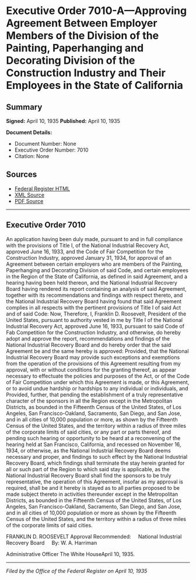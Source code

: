 # Executive Order 7010-A—Approving Agreement Between Employer Members of the Division of the Painting, Paperhanging and Decorating Division of the Construction Industry and Their Employees in the State of California

## Summary

**Signed:** April 10, 1935
**Published:** April 10, 1935

**Document Details:**
- Document Number: None
- Executive Order Number: 7010
- Citation: None

## Sources
- [Federal Register HTML](https://www.presidency.ucsb.edu/documents/executive-order-7010-approving-agreement-between-employer-members-the-division-the)
- [XML Source](None)
- [PDF Source](None)

---

## Executive Order 7010

An application having been duly made, pursuant to and in full compliance with the provisions of Title I, of the National Industrial Recovery Act, approved June 16, 1933, and the Code of Fair Competition for the Construction Industry, approved January 31, 1934, for approval of an Agreement between certain employers who are members of the Painting, Paperhanging and Decorating Division of said Code, and certain employees in the Region of the State of California, as defined in said Agreement, and a hearing having been held thereon, and the National Industrial Recovery Board having rendered its report containing an analysis of said Agreement, together with its recommendations and findings with respect thereto, and the National Industrial Recovery Board having found that said Agreement complies in all respects with the pertinent provisions of Title I of said Act and of said Code:
Now, Therefore, I, Franklin D. Roosevelt, President of the United States, pursuant to authority vested in me by Title I of the National Industrial Recovery Act, approved June 16, 1933, pursuant to said Code of Fab Competition for the Construction Industry, and otherwise, do hereby adopt and approve the report, recommendations and findings of the National Industrial Recovery Board and do hereby order that the said Agreement be and the same hereby is approved:
Provided, that the National Industrial Recovery Board may provide such exceptions and exemptions from the operation of the provisions of this Agreement resulting from my approval, with or without conditions for the granting thereof, as appear necessary to effectuate the policies and purposes of the Act, or of the Code of Fair Competition under which this Agreement is made, or this Agreement, or to avoid undue hardship or hardships to any individual or individuals, and
Provided, further, that pending the establishment of a truly representative character of the sponsors in all the Region except in the Metropolitan Districts, as bounded in the Fifteenth Census of the United States, of Los Angeles, San Francisco-Oakland, Sacramento, San Diego, and San Jose, and in all cities of 10,000 population or more, as shown by the Fifteenth Census of the United States, and the territory within a radius of three miles of the corporate limits of said cities, or any part or parts thereof, and pending such hearing or opportunity to be heard at a reconvening of the hearing held at San Francisco, California, and recessed on November 16, 1934, or otherwise, as the National Industrial Recovery Board deems necessary and proper, and findings to such effect by the National Industrial Recovery Board, which findings shall terminate the stay herein granted for all or such part of the Region to which said stay is applicable, as the National Industrial Recovery Board shall find the sponsors to be truly representative, the operation of this Agreement, insofar as my approval is required, shall be and it hereby is stayed as to all parties proposed to be made subject thereto in activities thereunder except in the Metropolitan Districts, as bounded in the Fifteenth Census of the United States, of Los Angeles, San Francisco-Oakland, Sacramento, San Diego, and San Jose, and in all cities of 10,000 population or more as shown by the Fifteenth Census of the United States, and the territory within a radius of three miles of the corporate limits of said cities.

FRANKLIN D. ROOSEVELT
Approval Recommended:     National Industrial Recovery Board     By: W. A. Harriman          

Administrative Officer
The White HouseApril 10, 1935.

---

*Filed by the Office of the Federal Register on April 10, 1935*
